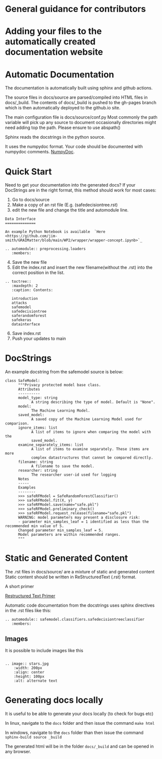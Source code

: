 # General guidance for contributors


# Adding your files to the automatically created documentation website
Automatic Documentation
=======================

The documentation is automatically built using sphinx and github actions.

The source files in docs/source are parsed/compiled into HTML files in docs/_build.
The contents of docs/_build is pushed to the gh-pages branch which is then automatically
deployed to the github.io site.

The main configuration file is docs/source/conf.py
Most commonly the path variable will pick up any source to document
occasionally directories might need adding top the path. Please ensure to use abspath()

Sphinx reads the docstrings in the python source.

It uses the numpydoc format. Your code should be documented with numpydoc comments.
[NumpyDoc](https://numpydoc.readthedocs.io/en/latest/format.html).

Quick Start
===========

Need to get your documentation into the generated docs?
If your DocStrings are in the right format, this method should work for most cases:

1. Go to docs/source
2. Make a copy of an rst file (E.g. (safedecisiontree.rst)
3. edit the new file and change the title and automodule line.
```
Data Interface
==============

An example Python Notebook is available  `Here <https://github.com/jim-smith/GRAIMatter/blob/main/WP2/wrapper/wrapper-concept.ipynb>`_

.. automodule:: preprocessing.loaders
   :members:
```

4. Save the new file
5. Edit the index.rst and insert the new filename(without the .rst) into the correct position in the list.
```
.. toctree::
   :maxdepth: 2
   :caption: Contents:

   introduction
   attacks
   safemodel
   safedecisiontree
   saferandomforest
   safekeras
   datainterface
```

6. Save index.rst
7. Push your updates to main

DocStrings
==========

An example docstring from
the safemodel source is below:

```
class SafeModel:
      """Privacy protected model base class.
      Attributes
      ----------
      model_type: string
            A string describing the type of model. Default is "None".
      model:
            The Machine Learning Model.
      saved_model:
            A saved copy of the Machine Learning Model used for comparison.
      ignore_items: list
            A list of items to ignore when comparing the model with the
            saved_model.
      examine_separately_items: list
            A list of items to examine separately. These items are more
            complex datastructures that cannot be compared directly.
      filename: string
            A filename to save the model.
      researcher: string
            The researcher user-id used for logging
      Notes
      -----
      Examples
      --------
      >>> safeRFModel = SafeRandomForestClassifier()
      >>> safeRFModel.fit(X, y)
      >>> safeRFModel.save(name="safe.pkl")
      >>> safeRFModel.preliminary_check()
      >>> safeRFModel.request_release(filename="safe.pkl")
      WARNING: model parameters may present a disclosure risk:
      - parameter min_samples_leaf = 1 identified as less than the recommended min value of 5.
      Changed parameter min_samples_leaf = 5.
      Model parameters are within recommended ranges.
      """
```

Static and Generated Content
============================

The .rst files in docs/source/ are a mixture of static and generated content
Static content should be written in ReStructuredText (.rst) format.

A short primer

[Restructured Text Primer](https://thomas-cokelaer.info/tutorials/sphinx/rest_syntax.html#introduction)

Automatic code documentation from the docstrings uses sphinx directives in the .rst files like this:

```
.. automodule:: safemodel.classifiers.safedecisiontreeclassifier
   :members:
```
Images
------

It is possible to include images like this

```

.. image:: stars.jpg
    :width: 200px
    :align: center
    :height: 100px
    :alt: alternate text
```

Generating docs locally
=======================

It is useful to be able to generate your docs locally (to check for bugs etc)

In linux, navigate to the `docs` folder and then issue the command
`make html`

In windows, navigate to the `docs` folder than then issue the command
`sphinx-build source _build`

The generated html will be in the folder `docs/_build` and can be opened in any browser.
